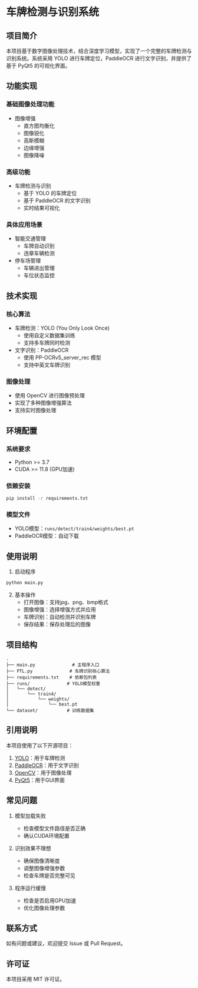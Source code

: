 # 车牌检测与识别系统

## 项目简介

本项目基于数字图像处理技术，结合深度学习模型，实现了一个完整的车牌检测与识别系统。系统采用 YOLO 进行车牌定位，PaddleOCR 进行文字识别，并提供了基于 PyQt5 的可视化界面。

## 功能实现

### 基础图像处理功能
- 图像增强
  - 直方图均衡化
  - 图像锐化
  - 高斯模糊
  - 边缘增强
  - 图像降噪

### 高级功能
- 车牌检测与识别
  - 基于 YOLO 的车牌定位
  - 基于 PaddleOCR 的文字识别
  - 实时结果可视化

### 具体应用场景
- 智能交通管理
  - 车牌自动识别
  - 违章车辆检测
- 停车场管理
  - 车辆进出管理
  - 车位状态监控

## 技术实现

### 核心算法
- 车牌检测：YOLO (You Only Look Once)
  - 使用自定义数据集训练
  - 支持多车牌同时检测
- 文字识别：PaddleOCR
  - 使用 PP-OCRv5_server_rec 模型
  - 支持中英文车牌识别

### 图像处理
- 使用 OpenCV 进行图像预处理
- 实现了多种图像增强算法
- 支持实时图像处理

## 环境配置

### 系统要求
- Python >= 3.7
- CUDA >= 11.8 (GPU加速)

### 依赖安装
```bash
pip install -r requirements.txt
```

### 模型文件
- YOLO模型：`runs/detect/train4/weights/best.pt`
- PaddleOCR模型：自动下载

## 使用说明

1. 启动程序
```bash
python main.py
```

2. 基本操作
   - 打开图像：支持jpg、png、bmp格式
   - 图像增强：选择增强方式并应用
   - 车牌识别：自动检测并识别车牌
   - 保存结果：保存处理后的图像

## 项目结构
```
.
├── main.py              # 主程序入口
├── PTL.py              # 车牌识别核心算法
├── requirements.txt    # 依赖包列表
├── runs/              # YOLO模型权重
│   └── detect/
│       └── train4/
│           └── weights/
│               └── best.pt
└── dataset/           # 训练数据集
```

## 引用说明

本项目使用了以下开源项目：
1. [YOLO](https://github.com/ultralytics/ultralytics)：用于车牌检测
2. [PaddleOCR](https://github.com/PaddlePaddle/PaddleOCR)：用于文字识别
3. [OpenCV](https://opencv.org/)：用于图像处理
4. [PyQt5](https://www.riverbankcomputing.com/software/pyqt/)：用于GUI界面

## 常见问题

1. 模型加载失败
   - 检查模型文件路径是否正确
   - 确认CUDA环境配置

2. 识别效果不理想
   - 确保图像清晰度
   - 调整图像增强参数
   - 检查车牌是否完整可见

3. 程序运行缓慢
   - 检查是否启用GPU加速
   - 优化图像处理参数

## 联系方式

如有问题或建议，欢迎提交 Issue 或 Pull Request。

## 许可证

本项目采用 MIT 许可证。 